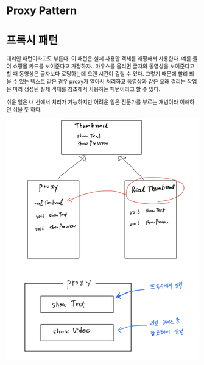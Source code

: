 # Proxy Pattern


# 프록시 패턴

대리인 패턴이라고도 부른다. 이 패턴은 실체 사용할 객체를 래핑해서 사용한다. 예를 들어 쇼핑몰 카드를 보여준다고 가정하자.. 마우스를 올리면 글자와 동영상을 보여준다고 할 때 동영상은 글자보다 로딩하는데 오랜 시간이 걸릴 수 있다. 그렇기 때문에 빨리 띄울 수 있는 텍스트 같은 경우 proxy가 알아서 처리하고 동영상과 같은 오래 걸리는 작업은 미리 생성된 실제 객체를 참조해서 사용하는 패턴이라고 할 수 있다. 

쉬운 일은 내 선에서 처리가 가능하지만 어려운 일은 전문가를 부르는 개념이라 이해하면 쉬울 듯 하다. 

![aa](/src/resources/images/proxy/1.jpeg)